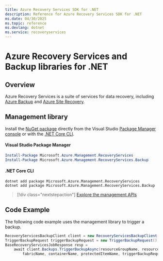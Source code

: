 ```yaml
---
title: Azure Recovery Services SDK for .NET
description: Reference for Azure Recovery Services SDK for .NET
ms.date: 04/30/2025
ms.topic: reference
ms.devlang: dotnet
ms.service: recoveryservices
---
```

# Azure Recovery Services and Backup libraries for .NET

## Overview

Azure Recovery Services is a suite of services for data recovery, including [Azure Backup](/azure/backup/) and [Azure Site Recovery](/azure/site-recovery/).

## Management library

Install the [NuGet package](https://www.nuget.org/packages/Microsoft.Azure.Management.RecoveryServices) directly from the Visual Studio [Package Manager console][PackageManager] or with the [.NET Core CLI][DotNetCLI].

#### Visual Studio Package Manager

```powershell
Install-Package Microsoft.Azure.Management.RecoveryServices
Install-Package Microsoft.Azure.Management.RecoveryServices.Backup
```

#### .NET Core CLI

```dotnetcli
dotnet add package Microsoft.Azure.Management.RecoveryServices
dotnet add package Microsoft.Azure.Management.RecoveryServices.Backup
```

> [!div class="nextstepaction"]
> [Explore the management APIs](/dotnet/api/overview/azure/recoveryservicesandbackup/management)

## Code Example

The following code example uses the management library to trigger a backup.

```csharp
RecoveryServicesBackupClient client = new RecoveryServicesBackupClient(credentials);
TriggerBackupRequest triggerBackupRequest = new TriggerBackupRequest();
BaseRecoveryServicesJobResponse resp =
    await client.Backups.TriggerBackupAsync(resourceGroupName, resourceName, null,
        fabricName, containerName, protectedItemName, triggerBackupRequest);
```

[PackageManager]: https://docs.microsoft.com/nuget/tools/package-manager-console
[DotNetCLI]: https://docs.microsoft.com/dotnet/core/tools/dotnet-add-package